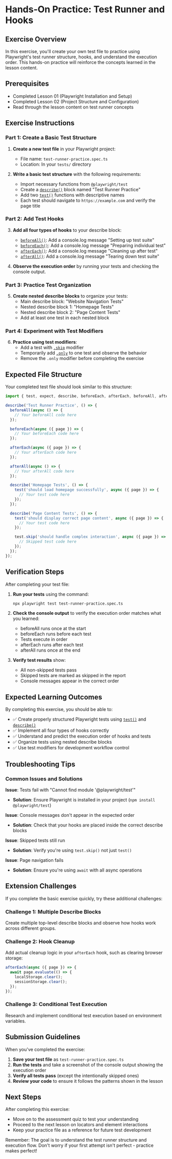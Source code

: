 # Hands-On Practice: Test Runner and Hooks

## Exercise Overview

In this exercise, you'll create your own test file to practice using Playwright's test runner structure, hooks, and understand the execution order. This hands-on practice will reinforce the concepts learned in the lesson content.

## Prerequisites

- Completed Lesson 01 (Playwright Installation and Setup)
- Completed Lesson 02 (Project Structure and Configuration)
- Read through the lesson content on test runner concepts

## Exercise Instructions

### Part 1: Create a Basic Test Structure

1. **Create a new test file** in your Playwright project:
   - File name: `test-runner-practice.spec.ts`
   - Location: In your `tests/` directory

2. **Write a basic test structure** with the following requirements:
   - Import necessary functions from `@playwright/test`
   - Create a [`describe()`](../content.md:35) block named "Test Runner Practice"
   - Add two [`test()`](../content.md:15) functions with descriptive names
   - Each test should navigate to `https://example.com` and verify the page title

### Part 2: Add Test Hooks

3. **Add all four types of hooks** to your describe block:
   - [`beforeAll()`](../content.md:16): Add a console.log message "Setting up test suite"
   - [`beforeEach()`](../content.md:8): Add a console.log message "Preparing individual test"
   - [`afterEach()`](../content.md:12): Add a console.log message "Cleaning up after test"
   - [`afterAll()`](../content.md:20): Add a console.log message "Tearing down test suite"

4. **Observe the execution order** by running your tests and checking the console output.

### Part 3: Practice Test Organization

5. **Create nested describe blocks** to organize your tests:
   - Main describe block: "Website Navigation Tests"
   - Nested describe block 1: "Homepage Tests"
   - Nested describe block 2: "Page Content Tests"
   - Add at least one test in each nested block

### Part 4: Experiment with Test Modifiers

6. **Practice using test modifiers**:
   - Add a test with [`.skip`](../content.md:85) modifier
   - Temporarily add [`.only`](../content.md:89) to one test and observe the behavior
   - Remove the `.only` modifier before completing the exercise

## Expected File Structure

Your completed test file should look similar to this structure:

```typescript
import { test, expect, describe, beforeEach, afterEach, beforeAll, afterAll } from '@playwright/test';

describe('Test Runner Practice', () => {
  beforeAll(async () => {
    // Your beforeAll code here
  });

  beforeEach(async ({ page }) => {
    // Your beforeEach code here
  });

  afterEach(async ({ page }) => {
    // Your afterEach code here
  });

  afterAll(async () => {
    // Your afterAll code here
  });

  describe('Homepage Tests', () => {
    test('should load homepage successfully', async ({ page }) => {
      // Your test code here
    });
  });

  describe('Page Content Tests', () => {
    test('should display correct page content', async ({ page }) => {
      // Your test code here
    });

    test.skip('should handle complex interaction', async ({ page }) => {
      // Skipped test code here
    });
  });
});
```

## Verification Steps

After completing your test file:

1. **Run your tests** using the command:
   ```bash
   npx playwright test test-runner-practice.spec.ts
   ```

2. **Check the console output** to verify the execution order matches what you learned:
   - beforeAll runs once at the start
   - beforeEach runs before each test
   - Tests execute in order
   - afterEach runs after each test
   - afterAll runs once at the end

3. **Verify test results** show:
   - All non-skipped tests pass
   - Skipped tests are marked as skipped in the report
   - Console messages appear in the correct order

## Expected Learning Outcomes

By completing this exercise, you should be able to:

- ✅ Create properly structured Playwright tests using [`test()`](../content.md:15) and [`describe()`](../content.md:35)
- ✅ Implement all four types of hooks correctly
- ✅ Understand and predict the execution order of hooks and tests
- ✅ Organize tests using nested describe blocks
- ✅ Use test modifiers for development workflow control

## Troubleshooting Tips

### Common Issues and Solutions

**Issue**: Tests fail with "Cannot find module '@playwright/test'"
- **Solution**: Ensure Playwright is installed in your project (`npm install @playwright/test`)

**Issue**: Console messages don't appear in the expected order
- **Solution**: Check that your hooks are placed inside the correct describe blocks

**Issue**: Skipped tests still run
- **Solution**: Verify you're using `test.skip()` not just `test()`

**Issue**: Page navigation fails
- **Solution**: Ensure you're using `await` with all async operations

## Extension Challenges

If you complete the basic exercise quickly, try these additional challenges:

### Challenge 1: Multiple Describe Blocks
Create multiple top-level describe blocks and observe how hooks work across different groups.

### Challenge 2: Hook Cleanup
Add actual cleanup logic in your `afterEach` hook, such as clearing browser storage:
```typescript
afterEach(async ({ page }) => {
  await page.evaluate(() => {
    localStorage.clear();
    sessionStorage.clear();
  });
});
```

### Challenge 3: Conditional Test Execution
Research and implement conditional test execution based on environment variables.

## Submission Guidelines

When you've completed the exercise:

1. **Save your test file** as `test-runner-practice.spec.ts`
2. **Run the tests** and take a screenshot of the console output showing the execution order
3. **Verify all tests pass** (except the intentionally skipped ones)
4. **Review your code** to ensure it follows the patterns shown in the lesson

## Next Steps

After completing this exercise:
- Move on to the assessment quiz to test your understanding
- Proceed to the next lesson on locators and element interactions
- Keep your practice file as a reference for future test development

Remember: The goal is to understand the test runner structure and execution flow. Don't worry if your first attempt isn't perfect - practice makes perfect!